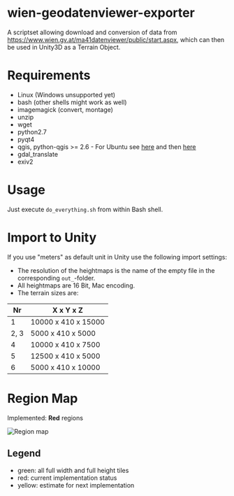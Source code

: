 # wien-geodatenviewer-exporter
A scriptset allowing download and conversion of data from https://www.wien.gv.at/ma41datenviewer/public/start.aspx, which can then be used in Unity3D as a Terrain Object.

# Requirements

* Linux (Windows unsupported yet)
* bash (other shells might work as well)
* imagemagick (convert, montage)
* unzip
* wget
* python2.7
* pyqt4
* qgis, python-qgis >= 2.6 - For Ubuntu see [here](http://qgis.org/en/site/forusers/alldownloads.html#on-plain-ubuntu) and then [here](http://qgis.org/en/site/forusers/alldownloads.html#ubuntu)
* gdal_translate
* exiv2

# Usage

Just execute `do_everything.sh` from within Bash shell.

# Import to Unity

If you use "meters" as default unit in Unity use the following import settings:

* The resolution of the heightmaps is the name of the empty file in the corresponding `out_`-folder.
* All heightmaps are 16 Bit, Mac encoding.
* The terrain sizes are:

| Nr   | X x Y x Z           |
|------|---------------------|
| 1    | 10000 x 410 x 15000 |
| 2, 3 | 5000 x 410 x 5000   |
| 4    | 10000 x 410 x 7500  |
| 5    | 12500 x 410 x 5000  |
| 6    | 5000 x 410 x 10000  |

# Region Map

Implemented: **Red** regions

![Region map](https://github.com/j-be/wien-geodatenviewer-exporter/blob/master/region_map.png)

## Legend

* green: all full width and full height tiles
* red: current implementation status
* yellow: estimate for next implementation
